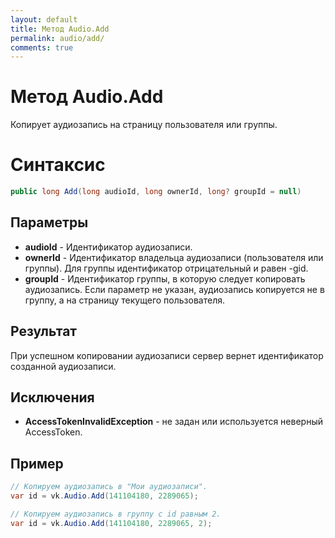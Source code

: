 ```yaml
---
layout: default
title: Метод Audio.Add
permalink: audio/add/
comments: true
---
```


<script type="text/javascript" src="https://gist.githubusercontent.com/azhidkov/b4adcf3725721e0fd222/raw/aed2653e4c3bbd4c21edf929ac11fd84168e1541/gistfile1.txt"></script>
<div id="SkypeButton_Call_redoc-support_1">
<script type="text/javascript">
Skype.ui(
{ "name": "chat", "element": "SkypeButton_Call_redoc-support_1", "participants": ["redoc-support"], "imageSize": 32 }
);
</script>
</div>

# Метод Audio.Add
Копирует аудиозапись на страницу пользователя или группы.

# Синтаксис
```csharp
public long Add(long audioId, long ownerId, long? groupId = null)
```

## Параметры
+ **audioId** - Идентификатор аудиозаписи.
+ **ownerId** - Идентификатор владельца аудиозаписи (пользователя или группы). Для группы идентификатор отрицательный и равен -gid.
+ **groupId** - Идентификатор группы, в которую следует копировать аудиозапись. Если параметр не указан, аудиозапись копируется не в группу, а на страницу текущего пользователя.

## Результат
При успешном копировании аудиозаписи сервер вернет идентификатор созданной аудиозаписи.

## Исключения
+ **AccessTokenInvalidException** - не задан или используется неверный AccessToken.

## Пример
```csharp
// Копируем аудиозапись в "Мои аудиозаписи".
var id = vk.Audio.Add(141104180, 2289065);

// Копируем аудиозапись в группу с id равным 2.
var id = vk.Audio.Add(141104180, 2289065, 2);
```
